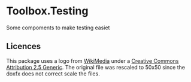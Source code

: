 # Toolbox.Testing
Some compoments to make testing easiet

## Licences

This package uses a logo from [WikiMedia](https://commons.wikimedia.org/wiki/File:Icon_tools.svg)
under a [Creative Commons Attribution 2.5 Generic](https://creativecommons.org/licenses/by/2.5/deed.en).
The original file was rescaled to 50x50 since the doxfx does not correct scale the files.

